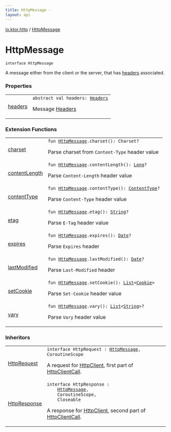 ```yaml
---
title: HttpMessage - 
layout: api
---
```


<div class='api-docs-breadcrumbs'><a href="../index.html">io.ktor.http</a> / <a href="./index.html">HttpMessage</a></div>

# HttpMessage

<div class="signature"><code><span class="keyword">interface </span><span class="identifier">HttpMessage</span></code></div>

A message either from the client or the server,
that has <a href="headers.html">headers</a> associated.

### Properties

<table class="api-docs-table">
<tbody>
<tr>
<td markdown="1">

<a href="headers.html">headers</a>


</td>
<td markdown="1">
<div class="signature"><code><span class="keyword">abstract</span> <span class="keyword">val </span><span class="identifier">headers</span><span class="symbol">: </span><a href="../-headers/index.html"><span class="identifier">Headers</span></a></code></div>

Message <a href="../-headers/index.html">Headers</a>


</td>
</tr>
</tbody>
</table>

### Extension Functions

<table class="api-docs-table">
<tbody>
<tr>
<td markdown="1">

<a href="../charset.html">charset</a>


</td>
<td markdown="1">
<div class="signature"><code><span class="keyword">fun </span><a href="./index.md"><span class="identifier">HttpMessage</span></a><span class="symbol">.</span><span class="identifier">charset</span><span class="symbol">(</span><span class="symbol">)</span><span class="symbol">: </span><span class="identifier">Charset</span><span class="symbol">?</span></code></div>

Parse charset from <code>Content-Type</code> header value


</td>
</tr>
<tr>
<td markdown="1">

<a href="../content-length.html">contentLength</a>


</td>
<td markdown="1">
<div class="signature"><code><span class="keyword">fun </span><a href="./index.md"><span class="identifier">HttpMessage</span></a><span class="symbol">.</span><span class="identifier">contentLength</span><span class="symbol">(</span><span class="symbol">)</span><span class="symbol">: </span><a href="https://kotlinlang.org/api/latest/jvm/stdlib/kotlin/-long/index.html"><span class="identifier">Long</span></a><span class="symbol">?</span></code></div>

Parse <code>Content-Length</code> header value


</td>
</tr>
<tr>
<td markdown="1">

<a href="../content-type.html">contentType</a>


</td>
<td markdown="1">
<div class="signature"><code><span class="keyword">fun </span><a href="./index.md"><span class="identifier">HttpMessage</span></a><span class="symbol">.</span><span class="identifier">contentType</span><span class="symbol">(</span><span class="symbol">)</span><span class="symbol">: </span><a href="../-content-type/index.html"><span class="identifier">ContentType</span></a><span class="symbol">?</span></code></div>

Parse <code>Content-Type</code> header value


</td>
</tr>
<tr>
<td markdown="1">

<a href="../etag.html">etag</a>


</td>
<td markdown="1">
<div class="signature"><code><span class="keyword">fun </span><a href="./index.md"><span class="identifier">HttpMessage</span></a><span class="symbol">.</span><span class="identifier">etag</span><span class="symbol">(</span><span class="symbol">)</span><span class="symbol">: </span><a href="https://kotlinlang.org/api/latest/jvm/stdlib/kotlin/-string/index.html"><span class="identifier">String</span></a><span class="symbol">?</span></code></div>

Parse <code>E-Tag</code> header value


</td>
</tr>
<tr>
<td markdown="1">

<a href="../expires.html">expires</a>


</td>
<td markdown="1">
<div class="signature"><code><span class="keyword">fun </span><a href="./index.md"><span class="identifier">HttpMessage</span></a><span class="symbol">.</span><span class="identifier">expires</span><span class="symbol">(</span><span class="symbol">)</span><span class="symbol">: </span><a href="http://docs.oracle.com/javase/6/docs/api/java/util/Date.html"><span class="identifier">Date</span></a><span class="symbol">?</span></code></div>

Parse <code>Expires</code> header


</td>
</tr>
<tr>
<td markdown="1">

<a href="../last-modified.html">lastModified</a>


</td>
<td markdown="1">
<div class="signature"><code><span class="keyword">fun </span><a href="./index.md"><span class="identifier">HttpMessage</span></a><span class="symbol">.</span><span class="identifier">lastModified</span><span class="symbol">(</span><span class="symbol">)</span><span class="symbol">: </span><a href="http://docs.oracle.com/javase/6/docs/api/java/util/Date.html"><span class="identifier">Date</span></a><span class="symbol">?</span></code></div>

Parse <code>Last-Modified</code> header


</td>
</tr>
<tr>
<td markdown="1">

<a href="../set-cookie.html">setCookie</a>


</td>
<td markdown="1">
<div class="signature"><code><span class="keyword">fun </span><a href="./index.md"><span class="identifier">HttpMessage</span></a><span class="symbol">.</span><span class="identifier">setCookie</span><span class="symbol">(</span><span class="symbol">)</span><span class="symbol">: </span><a href="https://kotlinlang.org/api/latest/jvm/stdlib/kotlin.collections/-list/index.html"><span class="identifier">List</span></a><span class="symbol">&lt;</span><a href="../-cookie/index.html"><span class="identifier">Cookie</span></a><span class="symbol">&gt;</span></code></div>

Parse <code>Set-Cookie</code> header value


</td>
</tr>
<tr>
<td markdown="1">

<a href="../vary.html">vary</a>


</td>
<td markdown="1">
<div class="signature"><code><span class="keyword">fun </span><a href="./index.md"><span class="identifier">HttpMessage</span></a><span class="symbol">.</span><span class="identifier">vary</span><span class="symbol">(</span><span class="symbol">)</span><span class="symbol">: </span><a href="https://kotlinlang.org/api/latest/jvm/stdlib/kotlin.collections/-list/index.html"><span class="identifier">List</span></a><span class="symbol">&lt;</span><a href="https://kotlinlang.org/api/latest/jvm/stdlib/kotlin/-string/index.html"><span class="identifier">String</span></a><span class="symbol">&gt;</span><span class="symbol">?</span></code></div>

Parse <code>Vary</code> header value


</td>
</tr>
</tbody>
</table>

### Inheritors

<table class="api-docs-table">
<tbody>
<tr>
<td markdown="1">

<a href="../../io.ktor.client.request/-http-request/index.html">HttpRequest</a>


</td>
<td markdown="1">
<div class="signature"><code><span class="keyword">interface </span><span class="identifier">HttpRequest</span>&nbsp;<span class="symbol">:</span>&nbsp;<a href="./index.md"><span class="identifier">HttpMessage</span></a><span class="symbol">, </span><span class="identifier">CoroutineScope</span></code></div>

A request for <a href="../../io.ktor.client/-http-client/index.html">HttpClient</a>, first part of <a href="../../io.ktor.client.call/-http-client-call/index.html">HttpClientCall</a>.


</td>
</tr>
<tr>
<td markdown="1">

<a href="../../io.ktor.client.response/-http-response/index.html">HttpResponse</a>


</td>
<td markdown="1">
<div class="signature"><code><span class="keyword">interface </span><span class="identifier">HttpResponse</span>&nbsp;<span class="symbol">:</span>&nbsp;<br/>&nbsp;&nbsp;&nbsp;&nbsp;<a href="./index.md"><span class="identifier">HttpMessage</span></a><span class="symbol">, </span><br/>&nbsp;&nbsp;&nbsp;&nbsp;<span class="identifier">CoroutineScope</span><span class="symbol">, </span><br/>&nbsp;&nbsp;&nbsp;&nbsp;<span class="identifier">Closeable</span></code></div>

A response for <a href="../../io.ktor.client/-http-client/index.html">HttpClient</a>, second part of <a href="../../io.ktor.client.call/-http-client-call/index.html">HttpClientCall</a>.


</td>
</tr>
</tbody>
</table>
